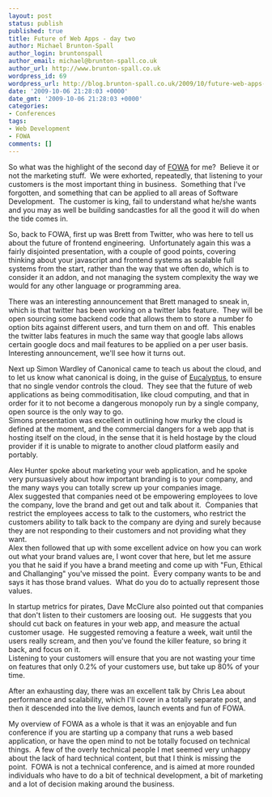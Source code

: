 ```yaml
---
layout: post
status: publish
published: true
title: Future of Web Apps - day two
author: Michael Brunton-Spall
author_login: bruntonspall
author_email: michael@brunton-spall.co.uk
author_url: http://www.brunton-spall.co.uk
wordpress_id: 69
wordpress_url: http://blog.brunton-spall.co.uk/2009/10/future-web-apps-day-two/
date: '2009-10-06 21:28:03 +0000'
date_gmt: '2009-10-06 21:28:03 +0000'
categories:
- Conferences
tags:
- Web Development
- FOWA
comments: []
---
```

<p>	So what was the highlight of the second day of <a href="http://events.carsonified.com/fowa/2009/london/content">FOWA</a> for me?&nbsp; Believe it or not the marketing stuff.&nbsp; We were exhorted, repeatedly, that listening to your customers is the most important thing in business.&nbsp; Something that I&#39;ve forgotten, and something that can be applied to all areas of Software Development.&nbsp; The customer is king, fail to understand what he/she wants and you may as well be building sandcastles for all the good it will do when the tide comes in.&nbsp; </p>
<p>	So, back to FOWA, first up was Brett from Twitter, who was here to tell us about the future of frontend engineering.&nbsp; Unfortunately again this was a fairly disjointed presentation, with a couple of good points, covering thinking about your javascript and frontend systems as scalable full systems from the start, rather than the way that we often do, which is to consider it an addon, and not managing the system complexity the way we would for any other language or programming area.</p>
<p>	There was an interesting announcement that Brett managed to sneak in, which is that twitter has been working on a twitter labs feature.&nbsp; They will be open sourcing some backend code that allows them to store a number fo option bits against different users, and turn them on and off.&nbsp; This enables the twitter labs features in much the same way that google labs allows certain google docs and mail features to be applied on a per user basis.&nbsp; Interesting announcement, we&#39;ll see how it turns out.</p>
<p>	Next up Simon Wardley of Canonical came to teach us about the cloud, and to let us know what canonical is doing, in the guise of <a href="http://www.eucalyptus.com/">Eucalyptus</a>, to ensure that no single vendor controls the cloud.&nbsp; They see that the future of web applications as being commoditisation, like cloud computing, and that in order for it to not become a dangerous monopoly run by a single company, open source is the only way to go.<br />	Simons presentation was excellent in outlining how murky the cloud is defined at the moment, and the commercial dangers for a web app that is hosting itself on the cloud, in the sense that it is held hostage by the cloud provider if it is unable to migrate to another cloud platform easily and portably.</p>
<p>	Alex Hunter spoke about marketing your web application, and he spoke very pursuasively about how important branding is to your company, and the many ways you can totally screw up your companies image.<br />	Alex suggested that companies need ot be empowering employees to love the company, love the brand and get out and talk about it.&nbsp; Companies that restrict the employees access to talk to the customers, who restrict the customers ability to talk back to the company are dying and surely because they are not responding to their customers and not providing what they want.<br />	Alex then followed that up with some excellent advice on how you can work out what your brand values are, I wont cover that here, but let me assure you that he said if you have a brand meeting and come up with &quot;Fun, Ethical and Challanging&quot; you&#39;ve missed the point.&nbsp; Every company wants to be and says it has those brand values.&nbsp; What do you do to actually represent those values.</p>
<p>	In startup metrics for pirates, Dave McClure also pointed out that companies that don&#39;t listen to their customers are loosing out.&nbsp; He suggests that you should cut back on features in your web app, and measure the actual customer usage.&nbsp; He suggested removing a feature a week, wait until the users really scream, and then you&#39;ve found the killer feature, so bring it back, and focus on it.<br />	Listening to your customers will ensure that you are not wasting your time on features that only 0.2% of your customers use, but take up 80% of your time.</p>
<p>	After an exhausting day, there was an excellent talk by Chris Lea about performance and scalability, which I&#39;ll cover in a totally separate post, and then it descended into the live demos, launch events and fun of FOWA.</p>
<p>	My overview of FOWA as a whole is that it was an enjoyable and fun conference if you are starting up a company that runs a web based application, or have the open mind to not be totally focused on technical things.&nbsp; A few of the overly technical people I met seemed very unhappy about the lack of hard technical content, but that I think is missing the point.&nbsp; FOWA is not a technical conference, and is aimed at more rounded individuals who have to do a bit of technical development, a bit of marketing and a lot of decision making around the business.</p>
